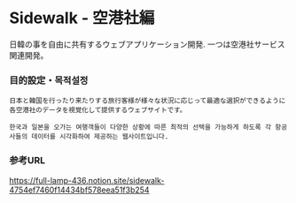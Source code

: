 # Sidewalk - 空港社編
日韓の事を自由に共有するウェブアプリケーション開発.
一つは空港社サービス関連開発。


### 目的設定・목적설정
    日本と韓国を行ったり来たりする旅行客様が様々な状況に応じって最適な選択ができるように各空港社のデータを視覚化して提供するウェブサイトです。

    한국과 일본을 오가는 여행객들이 다양한 상황에 따른 최적의 선택을 가능하게 하도록 각 항공사들의 데이터를 시각화하여 제공하는 웹사이트입니다.

### 参考URL
https://full-lamp-436.notion.site/sidewalk-4754ef7460f14434bf578eea51f3b254